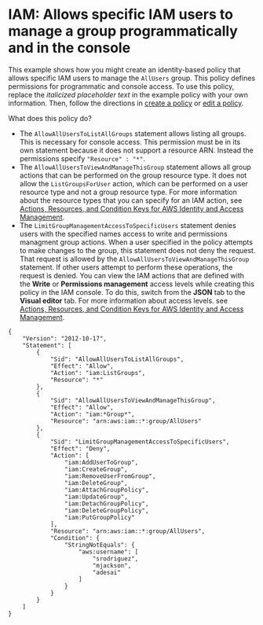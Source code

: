 # IAM: Allows specific IAM users to manage a group programmatically and in the console<a name="reference_policies_examples_iam_users-manage-group"></a>

This example shows how you might create an identity\-based policy that allows specific IAM users to manage the `AllUsers` group\. This policy defines permissions for programmatic and console access\. To use this policy, replace the *italicized placeholder text* in the example policy with your own information\. Then, follow the directions in [create a policy](access_policies_create.md) or [edit a policy](access_policies_manage-edit.md)\.

What does this policy do?
+ The `AllowAllUsersToListAllGroups` statement allows listing all groups\. This is necessary for console access\. This permission must be in its own statement because it does not support a resource ARN\. Instead the permissions specify `"Resource" : "*"`\.
+ The `AllowAllUsersToViewAndManageThisGroup` statement allows all group actions that can be performed on the group resource type\. It does not allow the `ListGroupsForUser` action, which can be performed on a user resource type and not a group resource type\. For more information about the resource types that you can specify for an IAM action, see [Actions, Resources, and Condition Keys for AWS Identity and Access Management](https://docs.aws.amazon.com/IAM/latest/UserGuide/list_identityandaccessmanagement.html#identityandaccessmanagement-actions-as-permissions)\.
+ The `LimitGroupManagementAccessToSpecificUsers` statement denies users with the specified names access to write and permissions managment group actions\. When a user specified in the policy attempts to make changes to the group, this statement does not deny the request\. That request is allowed by the `AllowAllUsersToViewAndManageThisGroup` statement\. If other users attempt to perform these operations, the request is denied\. You can view the IAM actions that are defined with the **Write** or **Permissions management** access levels while creating this policy in the IAM console\. To do this, switch from the **JSON** tab to the **Visual editor** tab\. For more information about access levels\. see [Actions, Resources, and Condition Keys for AWS Identity and Access Management](https://docs.aws.amazon.com/IAM/latest/UserGuide/list_identityandaccessmanagement.html#identityandaccessmanagement-actions-as-permissions)\.

```
{
    "Version": "2012-10-17",
    "Statement": [
        {
            "Sid": "AllowAllUsersToListAllGroups",
            "Effect": "Allow",
            "Action": "iam:ListGroups",
            "Resource": "*"
        },
        {
            "Sid": "AllowAllUsersToViewAndManageThisGroup",
            "Effect": "Allow",
            "Action": "iam:*Group*",
            "Resource": "arn:aws:iam::*:group/AllUsers"
        },
        {
            "Sid": "LimitGroupManagementAccessToSpecificUsers",
            "Effect": "Deny",
            "Action": [
                "iam:AddUserToGroup",
                "iam:CreateGroup",
                "iam:RemoveUserFromGroup",
                "iam:DeleteGroup",
                "iam:AttachGroupPolicy",
                "iam:UpdateGroup",
                "iam:DetachGroupPolicy",
                "iam:DeleteGroupPolicy",
                "iam:PutGroupPolicy"
            ],
            "Resource": "arn:aws:iam::*:group/AllUsers",
            "Condition": {
                "StringNotEquals": {
                    "aws:username": [
                        "srodriguez",
                        "mjackson",
                        "adesai"
                    ]
                }
            }
        }
    ]
}
```